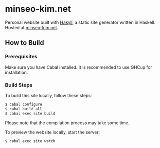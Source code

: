 # minseo-kim.net

Personal website built with [Hakyll](https://jaspervdj.be/hakyll/), a static site generator written in Haskell. Hosted at [minseo-kim.net](https://minseo-kim.net).

## How to Build

### Prerequisites

Make sure you have Cabal installed. It is recommended to use GHCup for installation.

### Build Steps

To build this site locally, follow these steps:

```sh
$ cabal configure
$ cabal build all
$ cabal exec site build
```

Please note that the compilation process may take some time.

To preview the website locally, start the server:

```sh
$ cabal exec site watch
```

